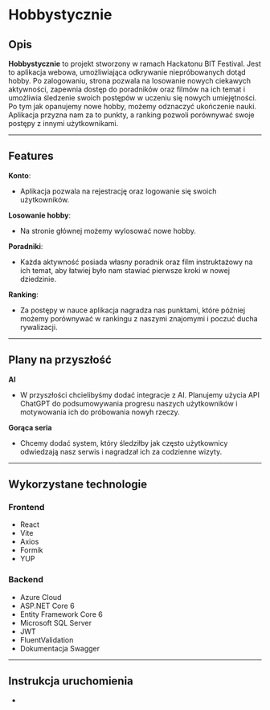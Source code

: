 # Hobbystycznie

## Opis

**Hobbystycznie** to projekt stworzony w ramach Hackatonu BIT Festival. Jest to aplikacja webowa, umożliwiająca odkrywanie niepróbowanych dotąd hobby. 
Po zalogowaniu, strona pozwala na losowanie nowych ciekawych aktywności, zapewnia dostęp do poradników oraz filmów na ich temat i umożliwia śledzenie swoich postępów w uczeniu się nowych umiejętności.
Po tym jak opanujemy nowe hobby, możemy odznaczyć ukończenie nauki. Aplikacja przyzna nam za to punkty, a ranking pozwoli porównywać swoje postępy z innymi użytkownikami.

---

## Features

 **Konto**:
  - Aplikacja pozwala na rejestrację oraz logowanie się swoich użytkowników. 

 **Losowanie hobby**:
  - Na stronie głównej możemy wylosować nowe hobby.

 **Poradniki**:
  - Każda aktywność posiada własny poradnik oraz film instruktażowy na ich temat, aby łatwiej było nam stawiać pierwsze kroki w nowej dziedzinie. 

 **Ranking**:
  - Za postępy w nauce aplikacja nagradza nas punktami, które później możemy porównywać w rankingu z naszymi znajomymi i poczuć ducha rywalizacji.

---

## Plany na przyszłość

 **AI**
 - W przyszłości chcielibyśmy dodać integracje z AI. Planujemy użycia API ChatGPT do podsumowywania progresu naszych użytkowników i motywowania ich do próbowania nowyh rzeczy.
   
 **Gorąca seria**
 - Chcemy dodać system, który śledziłby jak często użytkownicy odwiedzają nasz serwis i nagradzał ich za codzienne wizyty.
  
---

## Wykorzystane technologie

### Frontend
* React
* Vite
* Axios
* Formik
* YUP
  
### Backend
* Azure Cloud
* ASP.NET Core 6
* Entity Framework Core 6
* Microsoft SQL Server
* JWT
* FluentValidation
* Dokumentacja Swagger

---

## Instrukcja uruchomienia
  * 
